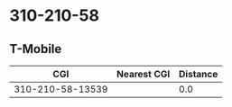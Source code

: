 # 310-210-58
## T-Mobile


| CGI | Nearest CGI | Distance |
|-----|-------------|----------|
| 310-210-58-13539 |  | 0.0 |

